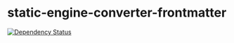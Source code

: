 # static-engine-converter-frontmatter

[![Dependency Status](https://david-dm.org/erickmerchant/static-engine-converter-frontmatter.svg)](https://david-dm.org/erickmerchant/static-engine-converter-frontmatter)

